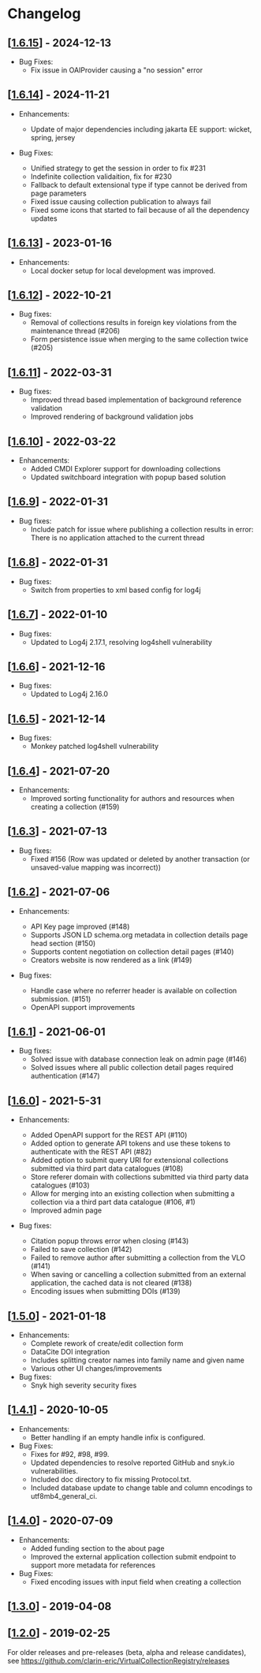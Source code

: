 # Changelog

## [[1.6.15](https://github.com/clarin-eric/VirtualCollectionRegistry/releases/tag/1.6.15)] - 2024-12-13
- Bug Fixes:
  - Fix issue in OAIProvider causing a "no session" error
    
## [[1.6.14](https://github.com/clarin-eric/VirtualCollectionRegistry/releases/tag/1.6.14)] - 2024-11-21
- Enhancements:
  - Update of major dependencies including jakarta EE support: wicket, spring, jersey

- Bug Fixes:
  - Unified strategy to get the session in order to fix #231
  - Indefinite collection validaition, fix for #230
  - Fallback to default extensional type if type cannot be derived from page parameters
  - Fixed issue causing collection publication to always fail
  - Fixed some icons that started to fail because of all the dependency updates

## [[1.6.13](https://github.com/clarin-eric/VirtualCollectionRegistry/releases/tag/1.6.13-rc1)] - 2023-01-16
- Enhancements:
  - Local docker setup for local development was improved.

## [[1.6.12](https://github.com/clarin-eric/VirtualCollectionRegistry/releases/tag/1.6.12)] - 2022-10-21
- Bug fixes:
  - Removal of collections results in foreign key violations from the maintenance thread (#206)
  - Form persistence issue when merging to the same collection twice (#205)
  
## [[1.6.11](https://github.com/clarin-eric/VirtualCollectionRegistry/releases/tag/1.6.11)] - 2022-03-31
- Bug fixes:
  - Improved thread based implementation of background reference validation
  - Improved rendering of background validation jobs
 
## [[1.6.10](https://github.com/clarin-eric/VirtualCollectionRegistry/releases/tag/1.6.10)] - 2022-03-22
- Enhancements:
  - Added CMDI Explorer support for downloading collections
  - Updated switchboard integration with popup based solution

## [[1.6.9](https://github.com/clarin-eric/VirtualCollectionRegistry/releases/tag/1.6.9)] - 2022-01-31
- Bug fixes:
  - Include patch for issue where publishing a collection results in error: There is no application attached to the current thread

## [[1.6.8](https://github.com/clarin-eric/VirtualCollectionRegistry/releases/tag/1.6.8)] - 2022-01-31
- Bug fixes:
  - Switch from properties to xml based config for log4j

## [[1.6.7](https://github.com/clarin-eric/VirtualCollectionRegistry/releases/tag/1.6.7)] - 2022-01-10
- Bug fixes:
  - Updated to Log4j 2.17.1, resolving log4shell vulnerability

## [[1.6.6](https://github.com/clarin-eric/VirtualCollectionRegistry/releases/tag/1.6.6)] - 2021-12-16
- Bug fixes:
  - Updated to Log4j 2.16.0

## [[1.6.5](https://github.com/clarin-eric/VirtualCollectionRegistry/releases/tag/1.6.5)] - 2021-12-14
- Bug fixes:
  - Monkey patched log4shell vulnerability

## [[1.6.4](https://github.com/clarin-eric/VirtualCollectionRegistry/releases/tag/1.6.4)] - 2021-07-20
- Enhancements:
  - Improved sorting functionality for authors and resources when creating a collection (#159)

## [[1.6.3](https://github.com/clarin-eric/VirtualCollectionRegistry/releases/tag/1.632)] - 2021-07-13
- Bug fixes:
  - Fixed #156 (Row was updated or deleted by another transaction (or unsaved-value mapping was incorrect))

## [[1.6.2](https://github.com/clarin-eric/VirtualCollectionRegistry/releases/tag/1.6.2)] - 2021-07-06
- Enhancements:
  - API Key page improved (#148)
  - Supports JSON LD schema.org metadata in collection details page head section (#150)
  - Supports content negotiation on collection detail pages (#140)
  - Creators website is now rendered as a link (#149)

- Bug fixes:
  - Handle case where no referrer header is available on collection submission. (#151)
  - OpenAPI support improvements

## [[1.6.1](https://github.com/clarin-eric/VirtualCollectionRegistry/releases/tag/1.6.1)] - 2021-06-01
- Bug fixes:
  - Solved issue with database connection leak on admin page (#146)
  - Solved issues where all public collection detail pages required authentication (#147)

## [[1.6.0](https://github.com/clarin-eric/VirtualCollectionRegistry/releases/tag/1.6.0)] - 2021-5-31
- Enhancements:
  - Added OpenAPI support for the REST API (#110)
  - Added option to generate API tokens and use these tokens to authenticate with the REST API (#82)
  - Added option to submit query URI for extensional collections submitted via third part data catalogues (#108)
  - Store referer domain with collections submitted via third party data catalogues (#103)
  - Allow for merging into an existing collection when submitting a collection via a third part data catalogue (#106, #1)
  - Improved admin page

- Bug fixes:
  - Citation popup throws error when closing (#143)
  - Failed to save collection (#142)
  - Failed to remove author after submitting a collection from the VLO (#141)
  - When saving or cancelling a collection submitted from an external application, the cached data is not cleared (#138)
  - Encoding issues when submitting DOIs (#139)

## [[1.5.0](https://github.com/clarin-eric/VirtualCollectionRegistry/releases/tag/1.5.0)] - 2021-01-18
- Enhancements:
  - Complete rework of create/edit collection form
  - DataCite DOI integration
  - Includes splitting creator names into family name and given name
  - Various other UI changes/improvements
- Bug fixes:
  - Snyk high severity security fixes

## [[1.4.1](https://github.com/clarin-eric/VirtualCollectionRegistry/releases/tag/1.4.1)] - 2020-10-05
- Enhancements:
  - Better handling if an empty handle infix is configured.
- Bug Fixes:
  - Fixes for #92, #98, #99.
  - Updated dependencies to resolve reported GitHub and snyk.io vulnerabilities.
  - Included doc directory to fix missing Protocol.txt.
  - Included database update to change table and column encodings to utf8mb4_general_ci.

## [[1.4.0](https://github.com/clarin-eric/VirtualCollectionRegistry/releases/tag/1.4.1)] - 2020-07-09
- Enhancements:
  - Added funding section to the about page
  - Improved the external application collection submit endpoint to support more metadata for references
- Bug Fixes:
  - Fixed encoding issues with input field when creating a collection

## [[1.3.0](https://github.com/clarin-eric/VirtualCollectionRegistry/releases/tag/1.3.0)]  - 2019-04-08

## [[1.2.0](https://github.com/clarin-eric/VirtualCollectionRegistry/releases/tag/1.2.0)]  -  2019-02-25

For older releases and pre-releases (beta, alpha and release candidates), see https://github.com/clarin-eric/VirtualCollectionRegistry/releases
